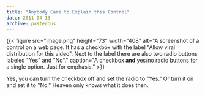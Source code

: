 ```yaml
---
title: "Anybody Care to Explain this Control"
date: 2011-04-13
archive: posterous
---
```


{{< figure 
	src="image.png" 
	height="73" 
	width="408" 
	alt="A screenshot of a control on a web page. It has a checkbox with the label \"Allow viral distribution for this video\". Next to the label there are also two radio buttons labeled \"Yes\" and \"No\"." 
	caption="A checkbox **and** yes/no radio buttons for a single option. Just for emphasis." >}}

Yes, you can turn the checkbox off and set the radio to "Yes." Or turn it on and set it to "No." Heaven only knows what it does then.


